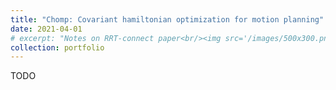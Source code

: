```yaml
---
title: "Chomp: Covariant hamiltonian optimization for motion planning"
date: 2021-04-01
# excerpt: "Notes on RRT-connect paper<br/><img src='/images/500x300.png'>"
collection: portfolio
---
```


TODO